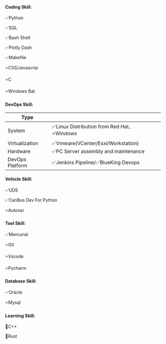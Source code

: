 <!--## Hi there 👋-->

<!--
**luojiaaoo/luojiaaoo** is a ✨ _special_ ✨ repository because its `README.md` (this file) appears on your GitHub profile.

Here are some ideas to get you started:

- 🔭 I’m currently working on ...
- 🌱 I’m currently learning ...
- 👯 I’m looking to collaborate on ...
- 🤔 I’m looking for help with ...
- 💬 Ask me about ...
- 📫 How to reach me: ...
- 😄 Pronouns: ...
- ⚡ Fun fact: ...
-->

#### Coding Skill:

✅️Python

✅️SQL

✅️Bash Shell

✅️Plotly Dash

✅️Makefile

⭐CSS/Javascrip

⭐C

⭐Windows Bat

#### DevOps Skill:

| Type            |                                            |
| --------------- | ------------------------------------------ |
| System          | ✅️Linux Distribution from Red Hat、⭐Windows |
| Virtualization  | ✅️Vmware(VCenter/Esxi/Workstation)          |
| Hardware        | ✅️PC Server assembly and maintenance        |
| DevOps Platform | ✅️Jenkins Pipeline/✅️BlueKing Devops         |

#### Vehicle Skill:

✅️UDS

✅️CanBus Dev For Python

⭐Autosar

#### Tool Skill:

✅️Mercurial

⭐Git

⭐Vscode

⭐Pycharm

#### Database Skill:

✅️Oracle

⭐Mysql

#### Learning Skill:

🎉C++

🎉Rust
